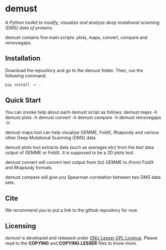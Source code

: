 # demust

*A Python toolkit to modify, visualize and analyze deep mutational scanning (DMS) data of proteins.*

demust contains five main scripts: plots, maps, convert, compare and removegaps. 

## Installation
Download the repository and go to the demust folder. Then, run the following command:

```bash
pip install -e .
```


## Quick Start

You can invoke help about each demust script as follows:
demust maps -h
demust plots -h
demust convert -h
demust compare -h
demust removegaps -h

demust maps tool can help visualize GEMME, FoldX, Rhapsody and various other Deep Mutational Scanning (DMS)
data.

demust plots tool extracts data (such as averages etc) from the text data output of GEMME or FoldX.
It is supposed to be a 2D plots tool.

demust convert will convert text output from (to) GEMME to (from) FoldX and Rhapsody formats. 

demust compare will give you Spearman correlation between two DMS data sets.  

## Cite
We recommend you to put a link to the github repository for now. 

## Licensing

*demust* is developed and released under [GNU Lesser GPL Licence](https://www.gnu.org/licenses/lgpl-3.0.en.html). 
Please read to the **COPYING** and **COPYING.LESSER** files to know more. 

